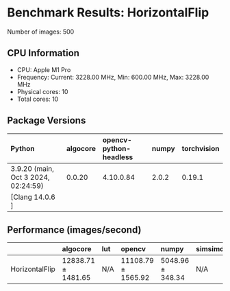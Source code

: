 # Benchmark Results: HorizontalFlip

Number of images: 500

## CPU Information

- CPU: Apple M1 Pro
- Frequency: Current: 3228.00 MHz, Min: 600.00 MHz, Max: 3228.00 MHz
- Physical cores: 10
- Total cores: 10

## Package Versions

| Python                                | algocore   | opencv-python-headless   | numpy   | torchvision   |
|:--------------------------------------|:-----------|:-------------------------|:--------|:--------------|
| 3.9.20 (main, Oct  3 2024, 02:24:59)  | 0.0.20     | 4.10.0.84                | 2.0.2   | 0.19.1        |
| [Clang 14.0.6 ]                       |            |                          |         |               |

## Performance (images/second)

|                | algocore           | lut   | opencv             | numpy            | simsimd   |
|:---------------|:-------------------|:------|:-------------------|:-----------------|:----------|
| HorizontalFlip | 12838.71 ± 1481.65 | N/A   | 11108.79 ± 1565.92 | 5048.96 ± 348.34 | N/A       |
